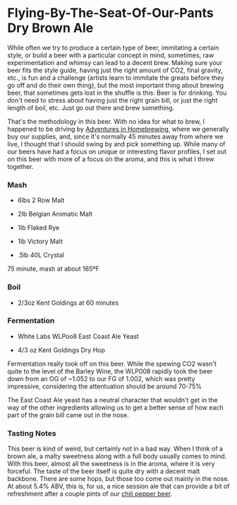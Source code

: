 Flying-By-The-Seat-Of-Our-Pants Dry Brown Ale
=============================================

While often we try to produce a certain type of beer, immitating a certain style, or build a beer with a particular concept in mind, sometimes, raw experimentation and whimsy can lead to a decent brew. Making sure your beer fits the style guide, having just the right amount of CO2, final gravity, etc., is fun and a challenge (artists learn to immitate the greats before they go off and do their own thing), but the most important thing about brewing beer, that sometimes gets lost in the shuffle is this: Beer is for drinking. You don't need to stress about having just the right grain bill, or just the right length of boil, etc. Just go out there and brew something.

That's the methodology in this beer. With no idea for what to brew, I happened to be driving by [Adventures in Homebrewing](http://www.homebrewing.org/ "Adventures in Homebrewing"), where we generally buy our supplies, and, since it's normally 45 minutes away from where we live, I thought that I should swing by and pick something up. While many of our beers have had a focus on unique or interesting flavor profiles, I set out on this beer with more of a focus on the aroma, and this is what I threw together.

### Mash

*   6lbs 2 Row Malt

*   2lb Belgian Aromatic Malt

*   1lb Flaked Rye

*   1lb Victory Malt

*   .5lb 40L Crystal

75 minute, mash at about 165ºF

### Boil

*   2/3oz Kent Goldings at 60 minutes

### Fermentation

*   White Labs WLPoo8 East Coast Ale Yeast

*   4/3 oz Kent Goldings Dry Hop

Fermentation really took off on this beer. While the spewing CO2 wasn't quite to the level of the Barley Wine, the WLP008 rapidly took the beer down from an OG of ~1.052 to our FG of 1.002, which was pretty impressive, considering the attentuation should be around 70-75%

The East Coast Ale yeast has a neutral character that wouldn't get in the way of the other ingredients allowing us to get a better sense of how each part of the grain bill came out in the nose.

### Tasting Notes

This beer is kind of weird, but certainly not in a bad way. When I think of a brown ale, a malty sweetness along with a full body usually comes to mind. With this beer, almost all the sweetness is in the aroma, where it is very forceful. The taste of the beer itself is quite dry with a decent malt backbone. There are some hops, but those too come out mainly in the nose. At about 5.4% ABV, this is, for us, a nice session ale that can provide a bit of refreshment after a couple pints of our [chili pepper beer](http://www.yeastboundanddown.com/2010/08/chili-pepper-beer-recipe/).